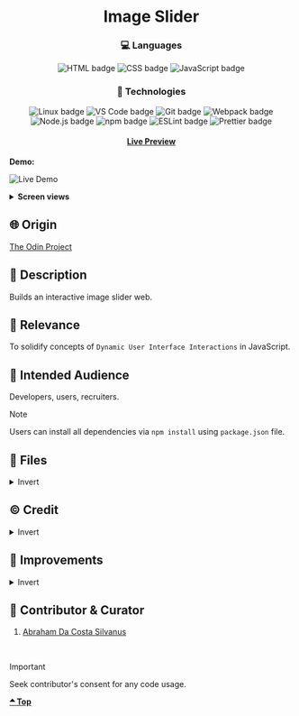 <div align='center'>

# Image Slider
</div>
<div align='center'>
    <h3>💻 Languages</h3>
    <img src="https://img.shields.io/badge/HTML5-E34F26?style=for-the-badge&logo=html5&logoColor=white" alt="HTML badge">
    <img src="https://img.shields.io/badge/CSS3-1572B6?style=for-the-badge&logo=css3&logoColor=white" alt="CSS badge">
    <img src="https://img.shields.io/badge/JavaScript-F7DF1E?style=for-the-badge&logo=javascript&logoColor=black" alt="JavaScript badge">
    <h3>🔧 Technologies</h3>
    <img src="https://img.shields.io/badge/Linux-FCC624?style=for-the-badge&logo=linux&logoColor=black" alt="Linux badge">
    <img src="https://img.shields.io/badge/VS_Code-007ACC?style=for-the-badge&logo=visual-studio-code&logoColor=white" alt="VS Code badge">
    <img src="https://img.shields.io/badge/Git-F05032?style=for-the-badge&logo=git&logoColor=white" alt="Git badge">
    <img src="https://img.shields.io/badge/Webpack-8DD6F9?style=for-the-badge&logo=webpack&logoColor=black" alt="Webpack badge">
    <img src="https://img.shields.io/badge/Node.js-43853D?style=for-the-badge&logo=node.js&logoColor=white" alt="Node.js badge">
    <img src="https://img.shields.io/badge/npm-CB3837?style=for-the-badge&logo=npm&logoColor=white" alt="npm badge">
    <img src="https://img.shields.io/badge/ESLint-4B32C3?style=for-the-badge&logo=eslint&logoColor=white" alt="ESLint badge">
    <img src="https://img.shields.io/badge/Prettier-F7B93E?style=for-the-badge&logo=prettier&logoColor=black" alt="Prettier badge">
    <h4><a href="https://asdacosta.github.io/image-slider/">Live Preview</a></h4>
</div>

**Demo:**

![Live Demo](./view-imgs/slider-demo.gif)

<details>

**<summary>Screen views</summary>**

**Desktop View:**

<img src="./view-imgs/desktop.png" alt="desktop view">
<br>

**Mobile View:**

It's a desktop application

</details>

## 🌐 Origin
[The Odin Project](https://www.theodinproject.com/)

## 📝 Description
Builds an interactive image slider web.

## 🎯 Relevance
To solidify concepts of `Dynamic User Interface Interactions` in JavaScript. 

## 👥 Intended Audience
Developers, users, recruiters.

> [!NOTE]
> Users can install all dependencies via `npm install` using `package.json` file.

## 📂 Files
<details>
<summary>Invert</summary>

| File | Description |
| - | - |
|`src/*`| Source files that are bundled into the output directory `dist/`.|
|`src/index.js`| The main JavaScript entry point that bundling begins.|
|`dist/*`| Output files from bundling of files in directory `src/`.|
|`dist/main.js`| Main JavaScript output file that contains the bundled JavaScript code. Code is minified and optimized for deployment (Due to mode set to production in webpack config). |
|`webpack.config.js`| Configuration file for Webpack (Module bundler). It enables the bundling of different assets.|
|`.prettierrc`| Configuration file for Prettier (Code formatter).|
|`.eslintrc.json`| Configuration file for ESLint (JavaScript linting utility).|
|`package*`| Contains details of project and dependencies versions.|
|`*ignore`| Contains directories and files a particular Technology should ignore.|
|`view-imgs/*`| Live demo and different screen views used in `README.md`.|
</details>

## ©️ Credit
<details>
<summary>Invert</summary>

| File | Description |
| - | - |
|`src/imgs/premier.jpg`| Photo created by Shubham Dhage on [Unsplash](https://unsplash.com/).|
|`src/imgs/secondary.jpg`| Photo created by Aldi Sigun on [Unsplash](https://unsplash.com/).|
|`src/imgs/tertiary.jpg`| Photo created by Anshita Nair on [Unsplash](https://unsplash.com/).|
|`src/imgs/chevron.png`| Icon created by Freepik on [Flaticon](https://www.flaticon.com/free-icons/).|
|`src/imgs/bg.mp4`| Video from [Videvo](https://www.videvo.net/).|


</details>

## 🔄 Improvements
<details>
<summary>Invert</summary>

- [ ] Create a smooth transition
- [ ] Create a slideshow with time inteval of 5s
- [ ] Add local storage for current selected image

</details>

## 👤 Contributor & Curator
1. [Abraham Da Costa Silvanus](https://github.com/asdacosta) 

<br>

> [!IMPORTANT]
> Seek contributor's consent for any code usage.

**[🞁 Top](#image-slider)**